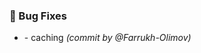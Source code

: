 ### :bug: Bug Fixes
- [](https://github.com/Farrukh-Olimov/Project-Python/commit/f2d51a892ecb40ad1a8af046e2c83e50f4b69e31) - caching *(commit by @Farrukh-Olimov)*

